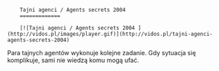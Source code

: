 
        Tajni agenci / Agents secrets 2004 
        =============
        
        [![Tajni agenci / Agents secrets 2004 ](http://vidos.pl/images/player.gif)](http://vidos.pl/tajni-agenci-agents-secrets-2004)
        
        
 Para tajnych agentów wykonuje kolejne zadanie. Gdy sytuacja się komplikuje, sami nie wiedzą komu mogą ufać.
    